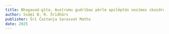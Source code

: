 ```yaml
---
title: Bhagavad-gīta. Austrumu gudrības pērle apslēptās nozīmes skaidrojums
author: Svāmī B. R. Šrīdhārs
publisher: Šrī Čaitanja Sarasvat Maths
date: 2025
---
```











